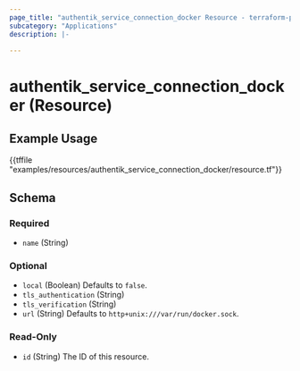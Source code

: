 ```yaml
---
page_title: "authentik_service_connection_docker Resource - terraform-provider-authentik"
subcategory: "Applications"
description: |-
  
---
```


# authentik_service_connection_docker (Resource)



## Example Usage

{{tffile "examples/resources/authentik_service_connection_docker/resource.tf"}}

<!-- schema generated by tfplugindocs -->
## Schema

### Required

- `name` (String)

### Optional

- `local` (Boolean) Defaults to `false`.
- `tls_authentication` (String)
- `tls_verification` (String)
- `url` (String) Defaults to `http+unix:///var/run/docker.sock`.

### Read-Only

- `id` (String) The ID of this resource.


